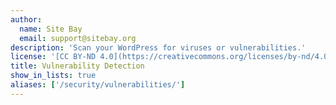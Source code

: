 ```yaml
---
author:
  name: Site Bay
  email: support@sitebay.org
description: 'Scan your WordPress for viruses or vulnerabilities.'
license: '[CC BY-ND 4.0](https://creativecommons.org/licenses/by-nd/4.0)'
title: Vulnerability Detection
show_in_lists: true
aliases: ['/security/vulnerabilities/']
---
```

